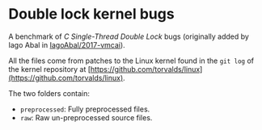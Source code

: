 # Double lock kernel bugs

A benchmark of _C Single-Thread Double Lock_ bugs (originally added by Iago Abal in [IagoAbal/2017-vmcai](https://github.com/IagoAbal/2017-vmcai)).

All the files come from patches to the Linux kernel found in the `git log` of the kernel repository at [https://github.com/torvalds/linux](https://github.com/torvalds/linux).

The two folders contain:
- `preprocessed`: Fully preprocessed files.
- `raw`: Raw un-preprocessed source files.
